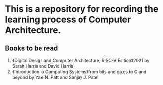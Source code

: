 # This is a repository for recording the learning process of **Computer Architecture**.
## Books to be read
1. 《Digital Design and Computer Architecture, RISC-V Edition》2021 by Sarah Harris and David Harris
2. 《Introduction to Computing Systems》from bits and gates to C and beyond by Yale N. Patt and Sanjay J. Patel


